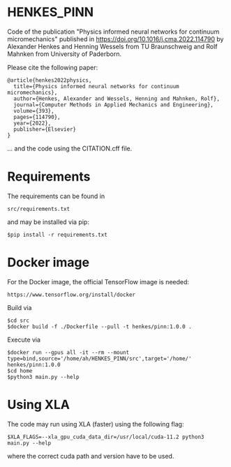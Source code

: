 # HENKES_PINN
Code of the publication "Physics informed neural networks for continuum micromechanics" published in https://doi.org/10.1016/j.cma.2022.114790 by Alexander Henkes and Henning Wessels from TU Braunschweig and Rolf Mahnken from University of Paderborn.

Please cite the following paper:

    @article{henkes2022physics,
      title={Physics informed neural networks for continuum micromechanics},
      author={Henkes, Alexander and Wessels, Henning and Mahnken, Rolf},
      journal={Computer Methods in Applied Mechanics and Engineering},
      volume={393},
      pages={114790},
      year={2022},
      publisher={Elsevier}
    }

... and the code using the CITATION.cff file.

# Requirements
The requirements can be found in
    
    src/requirements.txt

and may be installed via pip:

    $pip install -r requirements.txt

# Docker image
For the Docker image, the official TensorFlow image is needed:

    https://www.tensorflow.org/install/docker

Build via

    $cd src
    $docker build -f ./Dockerfile --pull -t henkes/pinn:1.0.0 .


Execute via

    $docker run --gpus all -it --rm --mount type=bind,source='/home/ah/HENKES_PINN/src',target='/home/' henkes/pinn:1.0.0 
    $cd home
    $python3 main.py --help

# Using XLA
The code may run using XLA (faster) using the following flag:

    $XLA_FLAGS=--xla_gpu_cuda_data_dir=/usr/local/cuda-11.2 python3 main.py --help

where the correct cuda path and version have to be used.
